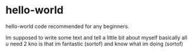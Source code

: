 # hello-world
hello-world code  recommended for any beginners.


 Im supposed to write some text and tell a little bit about myself
basically all u need 2 kno is that im fantastic (sortof) and know what im doing (sortof)
